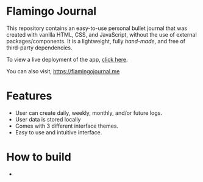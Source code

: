 # Flamingo Journal
This repository contains an easy-to-use personal bullet journal that was created with vanilla HTML, CSS, and JavaScript, without the use of external packages/components. It is a lightweight, fully _hand-made_, and free of third-party dependencies.

To view a live deployment of the app, [click here](cse110-sp21-group18.github.io/Bullet-Journal-App).

You can also visit, https://flamingojournal.me

# Features
- User can create daily, weekly, monthly, and/or future logs.
- User data is stored locally
- Comes with 3 different interface themes.
- Easy to use and intuitive interface.

# How to build
- 